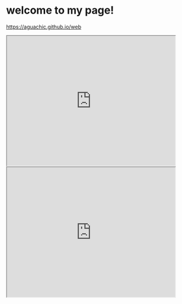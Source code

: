 # welcome to my page!
https://aguachic.github.io/web
 <iframe src="https://USERNAME.github.io/leaflet-map-simple" width="90%" height="350"></iframe>
 <iframe src="https://USERNAME.github.io/highcharts-scatter-csv" width="90%" height="350"></iframe>
